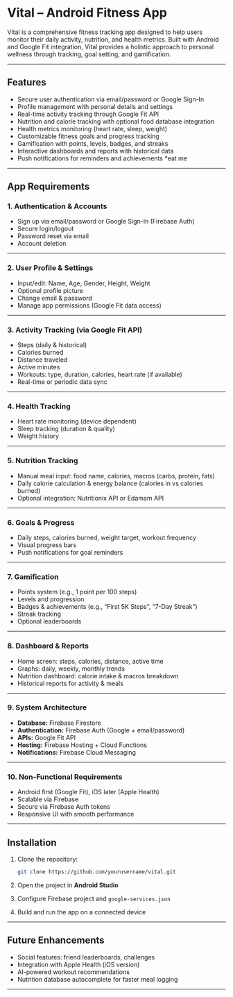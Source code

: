 

# Vital – Android Fitness App

Vital is a comprehensive fitness tracking app designed to help users monitor their daily activity, nutrition, and health metrics. Built with Android and Google Fit integration, Vital provides a holistic approach to personal wellness through tracking, goal setting, and gamification.

---


## **Features**

* Secure user authentication via email/password or Google Sign-In
* Profile management with personal details and settings
* Real-time activity tracking through Google Fit API
* Nutrition and calorie tracking with optional food database integration
* Health metrics monitoring (heart rate, sleep, weight)
* Customizable fitness goals and progress tracking
* Gamification with points, levels, badges, and streaks
* Interactive dashboards and reports with historical data
* Push notifications for reminders and achievements
*eat me
---

## **App Requirements**

### **1. Authentication & Accounts**

* Sign up via email/password or Google Sign-In (Firebase Auth)
* Secure login/logout
* Password reset via email
* Account deletion

---

### **2. User Profile & Settings**

* Input/edit: Name, Age, Gender, Height, Weight
* Optional profile picture
* Change email & password
* Manage app permissions (Google Fit data access)

---

### **3. Activity Tracking (via Google Fit API)**

* Steps (daily & historical)
* Calories burned
* Distance traveled
* Active minutes
* Workouts: type, duration, calories, heart rate (if available)
* Real-time or periodic data sync

---

### **4. Health Tracking**

* Heart rate monitoring (device dependent)
* Sleep tracking (duration & quality)
* Weight history

---

### **5. Nutrition Tracking**

* Manual meal input: food name, calories, macros (carbs, protein, fats)
* Daily calorie calculation & energy balance (calories in vs calories burned)
* Optional integration: Nutritionix API or Edamam API

---

### **6. Goals & Progress**

* Daily steps, calories burned, weight target, workout frequency
* Visual progress bars
* Push notifications for goal reminders

---

### **7. Gamification**

* Points system (e.g., 1 point per 100 steps)
* Levels and progression
* Badges & achievements (e.g., “First 5K Steps”, “7-Day Streak”)
* Streak tracking
* Optional leaderboards

---

### **8. Dashboard & Reports**

* Home screen: steps, calories, distance, active time
* Graphs: daily, weekly, monthly trends
* Nutrition dashboard: calorie intake & macros breakdown
* Historical reports for activity & meals

---

### **9. System Architecture**

* **Database:** Firebase Firestore
* **Authentication:** Firebase Auth (Google + email/password)
* **APIs:** Google Fit API
* **Hosting:** Firebase Hosting + Cloud Functions
* **Notifications:** Firebase Cloud Messaging

---

### **10. Non-Functional Requirements**

* Android first (Google Fit), iOS later (Apple Health)
* Scalable via Firebase
* Secure via Firebase Auth tokens
* Responsive UI with smooth performance

---

## **Installation**

1. Clone the repository:

   ```bash
   git clone https://github.com/yourusername/vital.git
   ```
2. Open the project in **Android Studio**
3. Configure Firebase project and `google-services.json`
4. Build and run the app on a connected device

---

## **Future Enhancements**

* Social features: friend leaderboards, challenges
* Integration with Apple Health (iOS version)
* AI-powered workout recommendations
* Nutrition database autocomplete for faster meal logging

---
